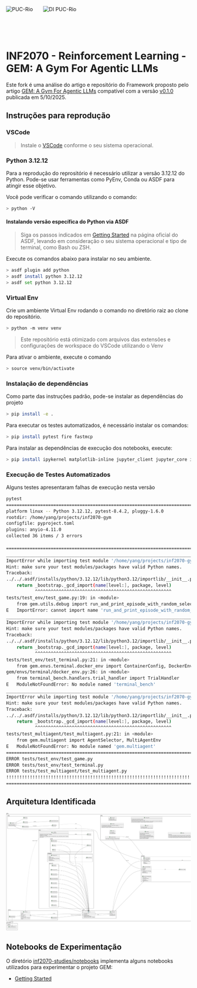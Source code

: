 <div style="display:flex;gap:16px;align-items:center;margin-bottom:32px">
  <img src="https://www.puc-rio.br/imagens/brasao_preto_horizontal.svg" alt="PUC-Rio" style="height:80px;margin-right:12px"/>
  <img src="https://www.inf.puc-rio.br/wordpress/wp-content/themes/puc-di/assets/img/theme/logo.png" alt="DI PUC-Rio" style="height:80px"/>
</div>


# INF2070 - Reinforcement Learning - GEM: A Gym For Agentic LLMs

Este fork é uma análise do artigo e repositório do Framework proposto pelo artigo [GEM: A Gym For Agentic LLMs](https://arxiv.org/pdf/2510.01051) compatível com a versão [v0.1.0](https://github.com/axon-rl/gem/tree/2780ab6a7626c012092c045f5b9747062be35214) publicada em 5/10/2025.

## Instruções para reprodução

### VSCode

> Instale o [VSCode](https://code.visualstudio.com/) conforme o seu sistema operacional.

### Python 3.12.12

Para a reprodução do reprositório é necessário utilizar a versão 3.12.12 do Python. Pode-se usar ferramentas como PyEnv, Conda ou ASDF para atingir esse objetivo.

Você pode verificar o comando utilizando o comando:

```bash
> python -V
```

#### Instalando versão específica do Python via ASDF

> Siga os passos indicados em [Getting Started](https://asdf-vm.com/pt-br/guide/getting-started.html) na página oficial do ASDF, levando em consideração o seu sistema operacional e tipo de terminal, como Bash ou ZSH.

Execute os comandos abaixo para instalar no seu ambiente.

```bash
> asdf plugin add python
> asdf install python 3.12.12
> asdf set python 3.12.12
```

### Virtual Env

Crie um ambiente Virtual Env rodando o comando no diretório raiz ao clone do repositório.

```bash
> python -m venv venv
```

> Este repositório está otimizado com arquivos das extensões e configurações de workspace do VSCode utilizando o Venv


Para ativar o ambiente, execute o comando

```bash
> source venv/bin/activate
```

### Instalação de dependências


Como parte das instruções padrão, pode-se instalar as dependências do projeto

```bash
> pip install -e .
```

Para executar os testes automatizados, é necessário instalar os comandos:

```bash
> pip install pytest fire fastmcp
```

Para instalar as dependências de execução dos notebooks, execute:


```bash
> pip install ipykernel matplotlib-inline jupyter_client jupyter_core ipython jedi pandas numpy openpyxl
```


### Execução de Testes Automatizados


Alguns testes apresentaram falhas de execução nesta versão


```bash
pytest             
============================================================================================== test session starts ===============================================================================================
platform linux -- Python 3.12.12, pytest-8.4.2, pluggy-1.6.0
rootdir: /home/yang/projects/inf2070-gym
configfile: pyproject.toml
plugins: anyio-4.11.0
collected 36 items / 3 errors                                                                                                                                                                                    

===================================================================================================== ERRORS =====================================================================================================
__________________________________________________________________________________ ERROR collecting tests/test_env/test_game.py __________________________________________________________________________________
ImportError while importing test module '/home/yang/projects/inf2070-gym/tests/test_env/test_game.py'.
Hint: make sure your test modules/packages have valid Python names.
Traceback:
../../.asdf/installs/python/3.12.12/lib/python3.12/importlib/__init__.py:90: in import_module
    return _bootstrap._gcd_import(name[level:], package, level)
           ^^^^^^^^^^^^^^^^^^^^^^^^^^^^^^^^^^^^^^^^^^^^^^^^^^^^
tests/test_env/test_game.py:19: in <module>
    from gem.utils.debug import run_and_print_episode_with_random_selection
E   ImportError: cannot import name 'run_and_print_episode_with_random_selection' from 'gem.utils.debug' (/home/yang/projects/inf2070-gym/gem/utils/debug.py)
________________________________________________________________________________ ERROR collecting tests/test_env/test_terminal.py ________________________________________________________________________________
ImportError while importing test module '/home/yang/projects/inf2070-gym/tests/test_env/test_terminal.py'.
Hint: make sure your test modules/packages have valid Python names.
Traceback:
../../.asdf/installs/python/3.12.12/lib/python3.12/importlib/__init__.py:90: in import_module
    return _bootstrap._gcd_import(name[level:], package, level)
           ^^^^^^^^^^^^^^^^^^^^^^^^^^^^^^^^^^^^^^^^^^^^^^^^^^^^
tests/test_env/test_terminal.py:21: in <module>
    from gem.envs.terminal.docker_env import ContainerConfig, DockerEnv, TaskConfig
gem/envs/terminal/docker_env.py:26: in <module>
    from terminal_bench.handlers.trial_handler import TrialHandler
E   ModuleNotFoundError: No module named 'terminal_bench'
___________________________________________________________________________ ERROR collecting tests/test_multiagent/test_multiagent.py ____________________________________________________________________________
ImportError while importing test module '/home/yang/projects/inf2070-gym/tests/test_multiagent/test_multiagent.py'.
Hint: make sure your test modules/packages have valid Python names.
Traceback:
../../.asdf/installs/python/3.12.12/lib/python3.12/importlib/__init__.py:90: in import_module
    return _bootstrap._gcd_import(name[level:], package, level)
           ^^^^^^^^^^^^^^^^^^^^^^^^^^^^^^^^^^^^^^^^^^^^^^^^^^^^
tests/test_multiagent/test_multiagent.py:21: in <module>
    from gem.multiagent import AgentSelector, MultiAgentEnv
E   ModuleNotFoundError: No module named 'gem.multiagent'
============================================================================================ short test summary info =============================================================================================
ERROR tests/test_env/test_game.py
ERROR tests/test_env/test_terminal.py
ERROR tests/test_multiagent/test_multiagent.py
!!!!!!!!!!!!!!!!!!!!!!!!!!!!!!!!!!!!!!!!!!!!!!!!!!!!!!!!!!!!!!!!!!!!!!!!!!!!!!!!!!!! Interrupted: 3 errors during collection !!!!!!!!!!!!!!!!!!!!!!!!!!!!!!!!!!!!!!!!!!!!!!!!!!!!!!!!!!!!!!!!!!!!!!!!!!!!!!!!!!!!!
=============================================================================================== 3 errors in 10.32s ===============================================================================================
```

## Arquitetura Identificada

![Diagrama de Classes do GEM](./avaliacao-arquitetura/gem_class_diagram.png)


## Notebooks de Experimentação

O diretório [inf2070-studies/notebooks](./notebooks) implementa alguns notebooks utilizados para experimentar o projeto GEM:

- [Getting Started](./notebooks/getting-started.ipynb)